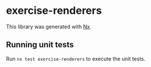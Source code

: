 # exercise-renderers

This library was generated with [Nx](https://nx.dev).

## Running unit tests

Run `nx test exercise-renderers` to execute the unit tests.

